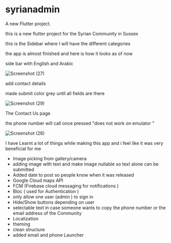 # syrianadmin

A new Flutter project.

this is a new flutter project for the Syrian Community in Sussex 

this is the Sidebar where I will have the different categories 


the app is almost finished and here is how it looks as of now 

side bar with English and Arabic 

![Screenshot (27)](https://github.com/Amjadyabroudi128/syriancommunity/assets/61939508/6e02b8b3-95e6-4392-b0ff-868e631da7c9)

add contact details 

made submit color grey until all fields are there 

![Screenshot (29)](https://github.com/Amjadyabroudi128/syriancommunity/assets/61939508/dc3aa9a6-dc43-4673-9e89-872209431c80)



The Contact Us page 

the phone number will call once pressed  "does not work on emulator "

![Screenshot (26)](https://github.com/Amjadyabroudi128/syriancommunity/assets/61939508/79cd72f9-b711-4796-881e-65d5736689b7)


I have Learnt a lot of things while making this app and i feel like it was very beneficial for me 
* Image picking from gallery/camera
* adding image with text and make image nullable so text alone can be submitted
* Added date to post so people know when it was released
* Google Cloud maps API
* FCM (Firebase cloud messaging for notifications )
* Bloc ( used for Authentication )
* only allow one user (admin ) to sign in
* Hide/Show buttons depending on user
* selectable text in case someone wants to copy the phone number or the email address of the Community
* Localization
* theming
* clean structure
* added email and phone Launcher 
